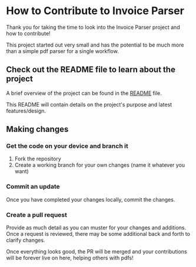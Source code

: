 # How to Contribute to Invoice Parser

Thank you for taking the time to look into the Invoice Parser project and how to contribute!

This project started out very small and has the potential to be much more than a simple pdf parser for a single workflow.

## Check out the README file to learn about the project

A brief overview of the project can be found in the [README](./README.md) file.

This README will contain details on the project's purpose and latest features/design.

## Making changes

### Get the code on your device and branch it

1. Fork the repository
2. Create a working branch for your own changes (name it whatever you want)

### Commit an update

Once you have completed your changes locally, commit the changes.

### Create a pull request

Provide as much detail as you can muster for your changes and additions. Once a request is reviewed, there may be some additional back and forth to clarify changes.

Once everything looks good, the PR will be merged and your contributions will be forever live on here, helping others with pdfs!
